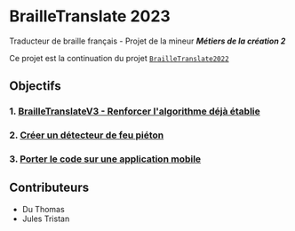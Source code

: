 # BrailleTranslate 2023

Traducteur de braille français - Projet de la mineur ***Métiers de la création 2***

Ce projet est la continuation du projet [`BrailleTranslate2022`](./BrailleTranslate2022/)

## Objectifs

### 1. [BrailleTranslateV3 - Renforcer l'algorithme déjà établie](./BrailleTranslateV3/)

### 2. [Créer un détecteur de feu piéton](./DetecteurFeuPieton/)

### 3. [Porter le code sur une application mobile](./BrailleTranslateApp//)

## Contributeurs

- Du Thomas
- Jules Tristan
